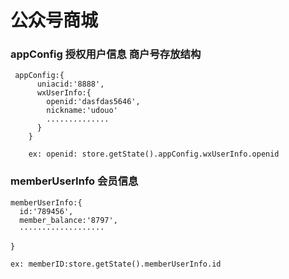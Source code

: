 # 公众号商城

### appConfig 授权用户信息 商户号存放结构
```
 appConfig:{
      uniacid:'8888',
      wxUserInfo:{
        openid:'dasfdas5646',
        nickname:'udouo'
        ..............
      }
    }

    ex: openid: store.getState().appConfig.wxUserInfo.openid
```

### memberUserInfo  会员信息
```
memberUserInfo:{
  id:'789456',
  member_balance:'8797',
  ···················

}

ex: memberID:store.getState().memberUserInfo.id

```
